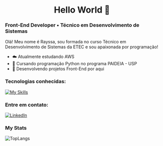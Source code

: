 <h1 align="center">
  Hello World 👋
</h1>

<!--<div align="center">
   <img height="380em" src=""/>
</div>-->


### Front-End Developer • Técnico em Desenvolvimento de Sistemas

Olá! Meu nome é Rayssa, sou formada no curso Técnico em Desenvolvimento de Sistemas da ETEC e sou apaixonada por programação!

- ☁️ Atualmente estudando AWS
- 🤖 Cursando programação Python no programa PAIDEIA - USP
- 📌 Desenvolvendo projetos Front-End por aqui


### Tecnologias conhecidas:

[![My Skills](https://skillicons.dev/icons?i=html,js,css,angular,ts,aws,git,mysql,arduino,py&theme=dark&perline=5)](https://skillicons.dev)
<!--<div style="display:flex; gap: 5px">
<img height="40px" src="https://user-images.githubusercontent.com/25181517/192108372-f71d70ac-7ae6-4c0d-8395-51d8870c2ef0.png" alt="Git Icon">
<img height="40px" src="https://user-images.githubusercontent.com/25181517/183890595-779a7e64-3f43-4634-bad2-eceef4e80268.png" alt="Angular Icon">
<img height="40px" src="https://user-images.githubusercontent.com/25181517/117447155-6a868a00-af3d-11eb-9cfe-245df15c9f3f.png" alt="JavaScript Icon">
<img height="40px" src="https://user-images.githubusercontent.com/25181517/183890598-19a0ac2d-e88a-4005-a8df-1ee36782fde1.png" alt="TypeScript Icon">
<img height="40px" src="https://user-images.githubusercontent.com/25181517/192158954-f88b5814-d510-4564-b285-dff7d6400dad.png" alt="HTML Icon">
<img height="40px" src="https://user-images.githubusercontent.com/25181517/183898674-75a4a1b1-f960-4ea9-abcb-637170a00a75.png" alt="CSS Icon">
<img height="40px" src="https://user-images.githubusercontent.com/25181517/183423507-c056a6f9-1ba8-4312-a350-19bcbc5a8697.png" alt="Python Icon">
<img height="40px" src="https://user-images.githubusercontent.com/25181517/183896128-ec99105a-ec1a-4d85-b08b-1aa1620b2046.png" alt="MySql Icon">
<img height="40px" src="https://user-images.githubusercontent.com/25181517/183896132-54262f2e-6d98-41e3-8888-e40ab5a17326.png" alt="AWS Icon">
<img height="40px" src="https://github.com/marwin1991/profile-technology-icons/assets/136815194/a57a85ba-e2dd-4036-85b6-7e1532391627" alt="Arduino Icon">
</div>-->

<!--My Socials-->
### Entre em contato: 
<a href="https://www.linkedin.com/in/rayssabuarque/"><img src="https://img.shields.io/badge/-LinkedIn-020114?style=for-the-badge&amp;logo=linkedin&amp;logoColor=EBD03E&amp;color:FFF" alt="LinkedIn"></a>

### My Stats

![TopLangs](https://github-readme-stats.vercel.app/api/top-langs/?username=rayssabuarque&layout=compact&theme=gruvbox)





<!-- My Stats
https://github.com/anuraghazra/github-readme-stats
-->

<!--<div align="center">

![MyStats](https://github-readme-stats.vercel.app/api?username=rayssabuarque&show_icons=true&theme=gruvbox)

</div>-->
